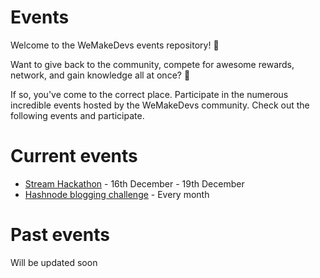 # Events

Welcome to the WeMakeDevs events repository! :raised_hands:


Want to give back to the community, compete for awesome rewards, network, and gain knowledge all at once? :gift:


If so, you've come to the correct place. Participate in the numerous incredible events hosted by the WeMakeDevs community.
Check out the following events and participate. 

# Current events
- [Stream Hackathon](./stream-hackathon/README.md) - 16th December - 19th December
- [Hashnode blogging challenge](./hashnode/README.md) - Every month

# Past events

Will be updated soon

